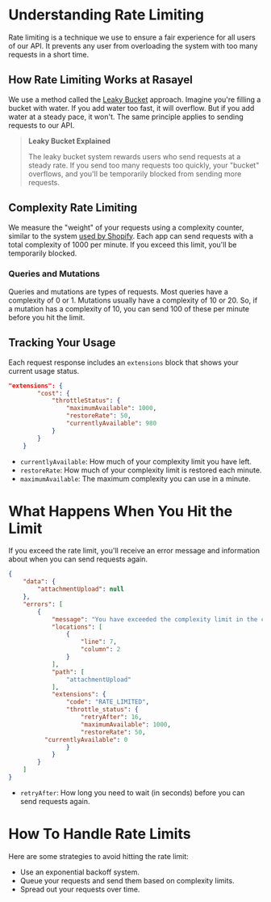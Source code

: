 # Understanding Rate Limiting
Rate limiting is a technique we use to ensure a fair experience for all users of our API. It prevents any user from overloading the system with too many requests in a short time.

## How Rate Limiting Works at Rasayel
We use a method called the [Leaky Bucket](https://en.wikipedia.org/wiki/Leaky_bucket) approach. Imagine you're filling a bucket with water. If you add water too fast, it will overflow. But if you add water at a steady pace, it won't. The same principle applies to sending requests to our API.

> **Leaky Bucket Explained**
>
> The leaky bucket system rewards users who send requests at a steady rate. If you send too many requests too quickly, your "bucket" overflows, and you'll be temporarily blocked from sending more requests.

## Complexity Rate Limiting
We measure the "weight" of your requests using a complexity counter, similar to the system [used by Shopify](https://shopify.dev/docs/api/usage/rate-limits#graphql-admin-api-rate-limits). Each app can send requests with a total complexity of 1000 per minute. If you exceed this limit, you'll be temporarily blocked.

### Queries and Mutations
Queries and mutations are types of requests. Most queries have a complexity of 0 or 1. Mutations usually have a complexity of 10 or 20. So, if a mutation has a complexity of 10, you can send 100 of these per minute before you hit the limit.

## Tracking Your Usage
Each request response includes an `extensions` block that shows your current usage status.

```json
"extensions": {
        "cost": {
            "throttleStatus": {
                "maximumAvailable": 1000,
                "restoreRate": 50,
                "currentlyAvailable": 980
            }
        }
    }
```

- `currentlyAvailable`: How much of your complexity limit you have left.
- `restoreRate`: How much of your complexity limit is restored each minute.
- `maximumAvailable`: The maximum complexity you can use in a minute.

# What Happens When You Hit the Limit
If you exceed the rate limit, you'll receive an error message and information about when you can send requests again.


```json
{
	"data": {
		"attachmentUpload": null
	},
	"errors": [
		{
			"message": "You have exceeded the complexity limit in the current window. Please try again later.",
			"locations": [
				{
					"line": 7,
					"column": 2
				}
			],
			"path": [
				"attachmentUpload"
			],
			"extensions": {
				"code": "RATE_LIMITED",
				"throttle_status": {
					"retryAfter": 16,
					"maximumAvailable": 1000,
					"restoreRate": 50,
          "currentlyAvailable": 0
				}
			}
		}
	]
}
```

- `retryAfter`: How long you need to wait (in seconds) before you can send requests again.

# How To Handle Rate Limits
Here are some strategies to avoid hitting the rate limit:

- Use an exponential backoff system.
- Queue your requests and send them based on complexity limits.
- Spread out your requests over time.
